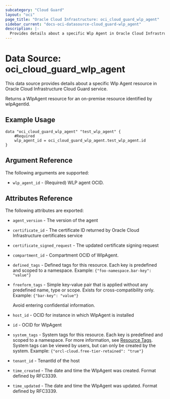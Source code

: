 ```yaml
---
subcategory: "Cloud Guard"
layout: "oci"
page_title: "Oracle Cloud Infrastructure: oci_cloud_guard_wlp_agent"
sidebar_current: "docs-oci-datasource-cloud_guard-wlp_agent"
description: |-
  Provides details about a specific Wlp Agent in Oracle Cloud Infrastructure Cloud Guard service
---
```


# Data Source: oci_cloud_guard_wlp_agent
This data source provides details about a specific Wlp Agent resource in Oracle Cloud Infrastructure Cloud Guard service.

Returns a WlpAgent resource for an on-premise resource identified by wlpAgentId.

## Example Usage

```hcl
data "oci_cloud_guard_wlp_agent" "test_wlp_agent" {
	#Required
	wlp_agent_id = oci_cloud_guard_wlp_agent.test_wlp_agent.id
}
```

## Argument Reference

The following arguments are supported:

* `wlp_agent_id` - (Required) WLP agent OCID.


## Attributes Reference

The following attributes are exported:

* `agent_version` - The version of the agent
* `certificate_id` - The certificate ID returned by Oracle Cloud Infrastructure certificates service
* `certificate_signed_request` - The updated certificate signing request
* `compartment_id` - Compartment OCID of WlpAgent.
* `defined_tags` - Defined tags for this resource. Each key is predefined and scoped to a namespace. Example: `{"foo-namespace.bar-key": "value"}` 
* `freeform_tags` - Simple key-value pair that is applied without any predefined name, type or scope. Exists for cross-compatibility only. Example: `{"bar-key": "value"}`

	Avoid entering confidential information. 
* `host_id` - OCID for instance in which WlpAgent is installed
* `id` - OCID for WlpAgent
* `system_tags` - System tags for this resource. Each key is predefined and scoped to a namespace. For more information, see [Resource Tags](https://docs.cloud.oracle.com/iaas/Content/General/Concepts/resourcetags.htm). System tags can be viewed by users, but can only be created by the system.  Example: `{"orcl-cloud.free-tier-retained": "true"}` 
* `tenant_id` - TenantId of the host
* `time_created` - The date and time the WlpAgent was created. Format defined by RFC3339.
* `time_updated` - The date and time the WlpAgent was updated. Format defined by RFC3339.

